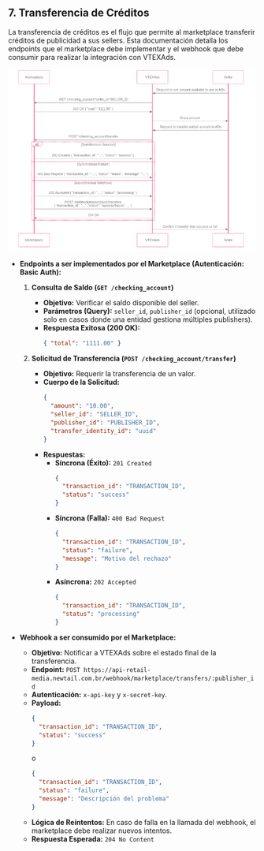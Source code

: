 ## 7. Transferencia de Créditos

La transferencia de créditos es el flujo que permite al marketplace transferir créditos de publicidad a sus sellers. Esta documentación detalla los endpoints que el marketplace debe implementar y el webhook que debe consumir para realizar la integración con VTEXAds.

<div align="center">
  <img src="../../diagrams/images/credit-transfer.png" alt="Flujo de Transferencia de Créditos" />
</div>

  * **Endpoints a ser implementados por el Marketplace (Autenticación: Basic Auth):**
    1.  **Consulta de Saldo (`GET /checking_account`)**
        *   **Objetivo:** Verificar el saldo disponible del seller.
        *   **Parámetros (Query):** `seller_id`, `publisher_id` (opcional, utilizado solo en casos donde una entidad gestiona múltiples publishers).
        *   **Respuesta Exitosa (200 OK):**
            ```json
            { "total": "1111.00" }
            ```

    2.  **Solicitud de Transferencia (`POST /checking_account/transfer`)**
        *   **Objetivo:** Requerir la transferencia de un valor.
        *   **Cuerpo de la Solicitud:**
            ```json
            {
              "amount": "10.00",
              "seller_id": "SELLER_ID",
              "publisher_id": "PUBLISHER_ID",
              "transfer_identity_id": "uuid"
            }
            ```
        *   **Respuestas:**
            - **Síncrona (Éxito):** `201 Created`
              ```json
              {
                "transaction_id": "TRANSACTION_ID",
                "status": "success"
              }
              ```
            - **Síncrona (Falla):** `400 Bad Request`
              ```json
              {
                "transaction_id": "TRANSACTION_ID",
                "status": "failure",
                "message": "Motivo del rechazo"
              }
              ```
            - **Asíncrona:** `202 Accepted`
              ```json
              {
                "transaction_id": "TRANSACTION_ID",
                "status": "processing"
              }
              ```

  * **Webhook a ser consumido por el Marketplace:**
    *   **Objetivo:** Notificar a VTEXAds sobre el estado final de la transferencia.
    *   **Endpoint:** `POST https://api-retail-media.newtail.com.br/webhook/marketplace/transfers/:publisher_id`
    *   **Autenticación:** `x-api-key` y `x-secret-key`.
    *   **Payload:**
        ```json
        {
          "transaction_id": "TRANSACTION_ID",
          "status": "success"
        }
        ```
        o
        ```json
        {
          "transaction_id": "TRANSACTION_ID",
          "status": "failure",
          "message": "Descripción del problema"
        }
        ```
    *   **Lógica de Reintentos:** En caso de falla en la llamada del webhook, el marketplace debe realizar nuevos intentos.
    *   **Respuesta Esperada:** `204 No Content`
